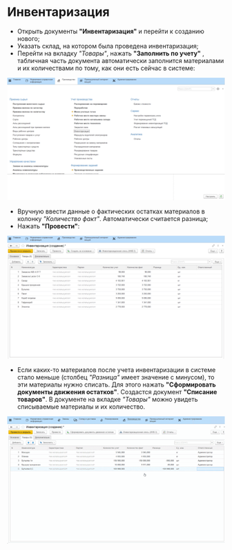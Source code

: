 # Инвентаризация

-   Открыть документы **"Инвентаризация"** и перейти к созданию нового;
-   Указать склад, на котором была проведена инвентаризация;
-   Перейти на вкладку *"Товары"*, нажать **"Заполнить по учету"** , табличная
    часть документа автоматически заполнится материалами и их
    количествами по тому, как они есть сейчас в системе:

![](Inventory.assets/1.gif)

-   Вручную ввести данные о фактических остатках материалов в колонку
    *"Количество факт"*. Автоматически считается разница;     
-   Нажать **"Провести"**:

![](Inventory.assets/2.gif)

-   Если каких-то материалов после учета инвентаризации в системе стало
    меньше (столбец *"Разница"* имеет значение с минусом), то эти
    материалы нужно списать. Для этого нажать **"Сформировать документы движения остатков"**. Создастся документ **"Списание товаров"**. В документе на вкладке *"Товары"* можно увидеть списываемые материалы и их количество.

![](Inventory.assets/3.gif)

